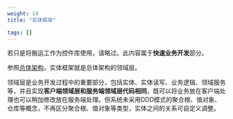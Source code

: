 ```yaml
---
weight: 14
title: "实体框架"

tags: []
---
```


若只是将搬运工作为控件库使用，请略过。此内容属于**快速业务开发**部分。

参照[总体架构](/dt-docs/2基础/1总体架构)，实体框架就是总体架构的领域层。

领域层是业务开发过程中的重要部分，包括实体、实体读写、业务逻辑、领域服务等，并且实现**客户端领域层和服务端领域层代码相同**，既可以将业务放在客户端处理也可以稍加修改放在服务端处理。但系统未采用DDD模式的聚合根、值对象、仓库等概念，不再区分聚合根、值对象等类型，实体之间的关系可自定义调整。